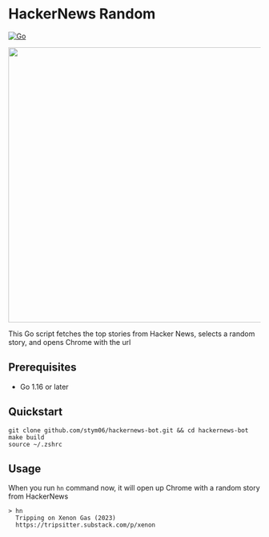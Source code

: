# HackerNews Random
[![Go](https://github.com/stym06/hackernews-bot/actions/workflows/go.yml/badge.svg)](https://github.com/stym06/hackernews-bot/actions/workflows/go.yml)

<img src="https://images.pexels.com/photos/97050/pexels-photo-97050.jpeg" width="550" height="550">

This Go script fetches the top stories from Hacker News, selects a random story, and opens Chrome with the url

## Prerequisites

- Go 1.16 or later

## Quickstart
```
git clone github.com/stym06/hackernews-bot.git && cd hackernews-bot
make build
source ~/.zshrc
```

## Usage
When you run `hn` command now, it will open up Chrome with a random story from HackerNews

```
> hn
  Tripping on Xenon Gas (2023)
  https://tripsitter.substack.com/p/xenon
```

